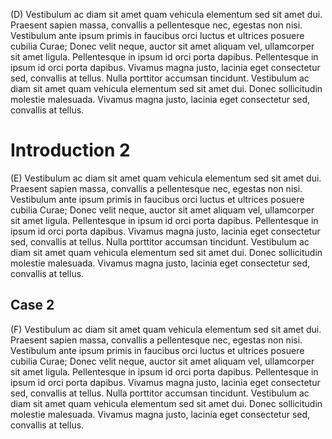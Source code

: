 (D) Vestibulum ac diam sit amet quam vehicula elementum sed sit amet dui. Praesent sapien massa, convallis a pellentesque nec, egestas non nisi. Vestibulum ante ipsum primis in faucibus orci luctus et ultrices posuere cubilia Curae; Donec velit neque, auctor sit amet aliquam vel, ullamcorper sit amet ligula. Pellentesque in ipsum id orci porta dapibus. Pellentesque in ipsum id orci porta dapibus. Vivamus magna justo, lacinia eget consectetur sed, convallis at tellus. Nulla porttitor accumsan tincidunt. Vestibulum ac diam sit amet quam vehicula elementum sed sit amet dui. Donec sollicitudin molestie malesuada. Vivamus magna justo, lacinia eget consectetur sed, convallis at tellus.

# Introduction 2

(E) Vestibulum ac diam sit amet quam vehicula elementum sed sit amet dui. Praesent sapien massa, convallis a pellentesque nec, egestas non nisi. Vestibulum ante ipsum primis in faucibus orci luctus et ultrices posuere cubilia Curae; Donec velit neque, auctor sit amet aliquam vel, ullamcorper sit amet ligula. Pellentesque in ipsum id orci porta dapibus. Pellentesque in ipsum id orci porta dapibus. Vivamus magna justo, lacinia eget consectetur sed, convallis at tellus. Nulla porttitor accumsan tincidunt. Vestibulum ac diam sit amet quam vehicula elementum sed sit amet dui. Donec sollicitudin molestie malesuada. Vivamus magna justo, lacinia eget consectetur sed, convallis at tellus.

## Case 2

(F) Vestibulum ac diam sit amet quam vehicula elementum sed sit amet dui. Praesent sapien massa, convallis a pellentesque nec, egestas non nisi. Vestibulum ante ipsum primis in faucibus orci luctus et ultrices posuere cubilia Curae; Donec velit neque, auctor sit amet aliquam vel, ullamcorper sit amet ligula. Pellentesque in ipsum id orci porta dapibus. Pellentesque in ipsum id orci porta dapibus. Vivamus magna justo, lacinia eget consectetur sed, convallis at tellus. Nulla porttitor accumsan tincidunt. Vestibulum ac diam sit amet quam vehicula elementum sed sit amet dui. Donec sollicitudin molestie malesuada. Vivamus magna justo, lacinia eget consectetur sed, convallis at tellus.
